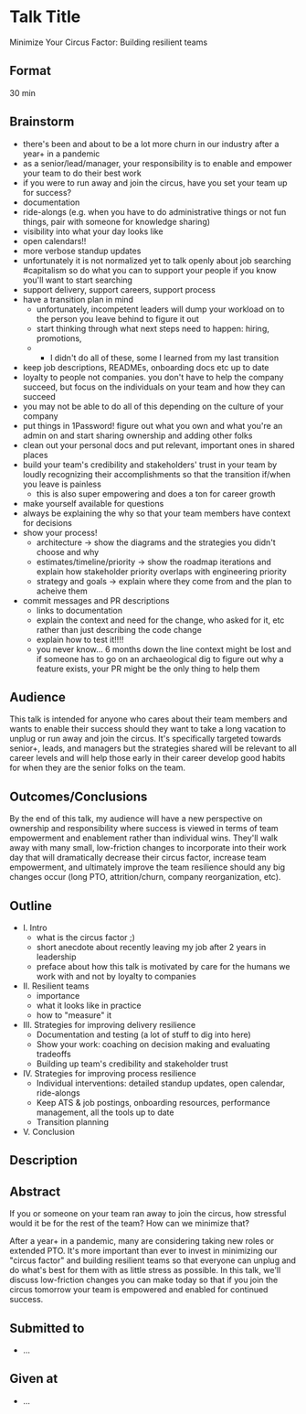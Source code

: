 # Talk Title
Minimize Your Circus Factor: Building resilient teams

## Format
30 min

## Brainstorm
- there's been and about to be a lot more churn in our industry after a year+ in a pandemic
- as a senior/lead/manager, your responsibility is to enable and empower your team to do their best work
- if you were to run away and join the circus, have you set your team up for success?
- documentation
- ride-alongs (e.g. when you have to do administrative things or not fun things, pair with someone for knowledge sharing)
- visibility into what your day looks like
- open calendars!!
- more verbose standup updates
- unfortunately it is not normalized yet to talk openly about job searching #capitalism so do what you can to support your people if you know you'll want to start searching
- support delivery, support careers, support process
- have a transition plan in mind
  - unfortunately, incompetent leaders will dump your workload on to the person you leave behind to figure it out
  - start thinking through what next steps need to happen: hiring, promotions, 
  - * I didn't do all of these, some I learned from my last transition
- keep job descriptions, READMEs, onboarding docs etc up to date
- loyalty to people not companies. you don't have to help the company succeed, but focus on the individuals on your team and how they can succeed
- you may not be able to do all of this depending on the culture of your company
- put things in 1Password! figure out what you own and what you're an admin on and start sharing ownership and adding other folks
- clean out your personal docs and put relevant, important ones in shared places
- build your team's credibility and stakeholders' trust in your team by loudly recognizing their accomplishments so that the transition if/when you leave is painless
  - this is also super empowering and does a ton for career growth
- make yourself available for questions
- always be explaining the why so that your team members have context for decisions
- show your process!
  - architecture -> show the diagrams and the strategies you didn't choose and why
  - estimates/timeline/priority -> show the roadmap iterations and explain how stakeholder priority overlaps with engineering priority
  - strategy and goals -> explain where they come from and the plan to acheive them
- commit messages and PR descriptions
  - links to documentation
  - explain the context and need for the change, who asked for it, etc rather than just describing the code change
  - explain how to test it!!!!
  - you never know... 6 months down the line context might be lost and if someone has to go on an archaeological dig to figure out why a feature exists, your PR might be the only thing to help them

## Audience
This talk is intended for anyone who cares about their team members and wants to enable their success should they want to take a long vacation to unplug or run away and join the circus. It's specifically targeted towards senior+, leads, and managers but the strategies shared will be relevant to all career levels and will help those early in their career develop good habits for when they are the senior folks on the team.


## Outcomes/Conclusions
By the end of this talk, my audience will have a new perspective on ownership and responsibility where success is viewed in terms of team empowerment and enablement rather than individual wins. They'll walk away with many small, low-friction changes to incorporate into their work day that will dramatically decrease their circus factor, increase team empowerment, and ultimately improve the team resilience should any big changes occur (long PTO, attrition/churn, company reorganization, etc).


## Outline
- I. Intro
  - what is the circus factor ;)
  - short anecdote about recently leaving my job after 2 years in leadership
  - preface about how this talk is motivated by care for the humans we work with and not by loyalty to companies
- II. Resilient teams
  - importance
  - what it looks like in practice
  - how to "measure" it
- III. Strategies for improving delivery resilience
  - Documentation and testing (a lot of stuff to dig into here)
  - Show your work: coaching on decision making and evaluating tradeoffs
  - Building up team's credibility and stakeholder trust
- IV. Strategies for improving process resilience
  - Individual interventions: detailed standup updates, open calendar, ride-alongs
  - Keep ATS & job postings, onboarding resources, performance management, all the tools up to date
  - Transition planning
- V. Conclusion


## Description


## Abstract
If you or someone on your team ran away to join the circus, how stressful would it be for the rest of the team? How can we minimize that?

After a year+ in a pandemic, many are considering taking new roles or extended PTO. It's more important than ever to invest in minimizing our "circus factor" and building resilient teams so that everyone can unplug and do what's best for them with as little stress as possible. In this talk, we'll discuss low-friction changes you can make today so that if you join the circus tomorrow your team is empowered and enabled for continued success.

## Submitted to
- ...


## Given at
- ...
